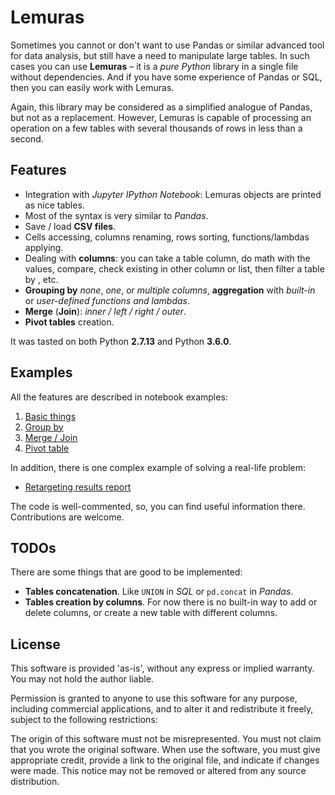 # Lemuras

Sometimes you cannot or don't want to use Pandas or similar advanced tool for data analysis, but still have a need to manipulate large tables. In such cases you can use **Lemuras** – it is a *pure Python* library in a single file without dependencies. And if you have some experience of Pandas or SQL, then you can easily work with Lemuras.

Again, this library may be considered as a simplified analogue of Pandas, but not as a replacement. However, Lemuras is capable of processing an operation on a few tables with several thousands of rows in less than a second.

## Features

- Integration with *Jupyter IPython Notebook*: Lemuras objects are printed as nice tables.
- Most of the syntax is very similar to *Pandas*.
- Save / load **CSV files**.
- Cells accessing, columns renaming, rows sorting, functions/lambdas applying.
- Dealing with **columns**: you can take a table column, do math with the values, compare, check existing in other column or list, then filter a table by , etc.
- **Grouping by** *none*, *one*, or *multiple columns*, **aggregation** with *built-in* or *user-defined functions and lambdas*.
- **Merge** (**Join**): *inner / left / right / outer*.
- **Pivot tables** creation.

It was tasted on both Python **2.7.13** and Python **3.6.0**.


## Examples

All the features are described in notebook examples:

1. [Basic things](https://github.com/AivanF/Lemuras/blob/master/Example%201%20-%20Basic%20things.ipynb)
1. [Group by](https://github.com/AivanF/Lemuras/blob/master/Example%202%20-%20Group%20By.ipynb)
1. [Merge / Join](https://github.com/AivanF/Lemuras/blob/master/Example%203%20-%20Merge%20Join.ipynb)
1. [Pivot table](https://github.com/AivanF/Lemuras/blob/master/Example%204%20-%20Pivot%20table.ipynb)

In addition, there is one complex example of solving a real-life problem:

- [Retargeting results report](https://github.com/AivanF/Lemuras/blob/master/Complex%20Example%20-%20Retargeting%20results%20report.ipynb)

The code is well-commented, so, you can find useful information there. Contributions are welcome.


## TODOs

There are some things that are good to be implemented:

- **Tables concatenation**. Like `UNION` in *SQL* or `pd.concat` in *Pandas*.
- **Tables creation by columns**. For now there is no built-in way to add or delete columns, or create a new table with different columns.


## License

 This software is provided 'as-is', without any express or implied warranty.
 You may not hold the author liable.

 Permission is granted to anyone to use this software for any purpose,
 including commercial applications, and to alter it and redistribute it freely,
 subject to the following restrictions:

 The origin of this software must not be misrepresented. You must not claim
 that you wrote the original software. When use the software, you must give
 appropriate credit, provide a link to the original file, and indicate if changes were made.
 This notice may not be removed or altered from any source distribution.
